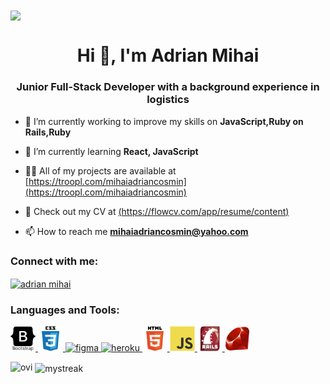<img align="center" src="https://github-profile-trophy.vercel.app/?username=Cos87M&theme=fresh&no-bg=true" />

<h1 align="center">Hi 👋, I'm Adrian Mihai</h1>
<h3 align="center">Junior Full-Stack Developer with a background experience in logistics</h3>

- 🔭 I’m currently working to improve my skills on **JavaScript,Ruby on Rails,Ruby**

- 🌱 I’m currently learning **React, JavaScript**

- 👨‍💻 All of my projects are available at [https://troopl.com/mihaiadriancosmin](https://troopl.com/mihaiadriancosmin)
- 📄 Check out my CV at [(https://flowcv.com/app/resume/content)](https://flowcv.com/resume/41kl0hpdsv)

- 📫 How to reach me **mihaiadriancosmin@yahoo.com**

<h3 align="left">Connect with me:</h3>
<p align="left">
<a href="https://www.linkedin.com/in/adrian-mihai-a5406555/" target="blank"><img align="center" src="https://raw.githubusercontent.com/rahuldkjain/github-profile-readme-generator/master/src/images/icons/Social/linked-in-alt.svg" alt="adrian mihai" height="30" width="40" /></a>
</p>

<h3 align="left">Languages and Tools:</h3>
<p align="left"> <a href="https://getbootstrap.com" target="_blank" rel="noreferrer"> <img src="https://raw.githubusercontent.com/devicons/devicon/master/icons/bootstrap/bootstrap-plain-wordmark.svg" alt="bootstrap" width="40" height="40"/> </a> <a href="https://www.w3schools.com/css/" target="_blank" rel="noreferrer"> <img src="https://raw.githubusercontent.com/devicons/devicon/master/icons/css3/css3-original-wordmark.svg" alt="css3" width="40" height="40"/> </a> <a href="https://www.figma.com/" target="_blank" rel="noreferrer"> <img src="https://www.vectorlogo.zone/logos/figma/figma-icon.svg" alt="figma" width="40" height="40"/> </a> <a href="https://heroku.com" target="_blank" rel="noreferrer"> <img src="https://www.vectorlogo.zone/logos/heroku/heroku-icon.svg" alt="heroku" width="40" height="40"/> </a> <a href="https://www.w3.org/html/" target="_blank" rel="noreferrer"> <img src="https://raw.githubusercontent.com/devicons/devicon/master/icons/html5/html5-original-wordmark.svg" alt="html5" width="40" height="40"/> </a> <a href="https://developer.mozilla.org/en-US/docs/Web/JavaScript" target="_blank" rel="noreferrer"> <img src="https://raw.githubusercontent.com/devicons/devicon/master/icons/javascript/javascript-original.svg" alt="javascript" width="40" height="40"/> </a> <a href="https://rubyonrails.org" target="_blank" rel="noreferrer"> <img src="https://raw.githubusercontent.com/devicons/devicon/master/icons/rails/rails-original-wordmark.svg" alt="rails" width="40" height="40"/> </a> <a href="https://www.ruby-lang.org/en/" target="_blank" rel="noreferrer"> <img src="https://raw.githubusercontent.com/devicons/devicon/master/icons/ruby/ruby-original.svg" alt="ruby" width="40" height="40"/> </a> </p>

<img src="https://github-readme-stats.vercel.app/api/top-langs?username=Cos87M&show_icons=true&locale=en&layout=compact&theme=chartreuse-darklight" alt="ovi" />

<img align="center" src="https://github-readme-streak-stats.herokuapp.com/?user=Cos87M&theme=tokyonight-light" alt="mystreak"/>
